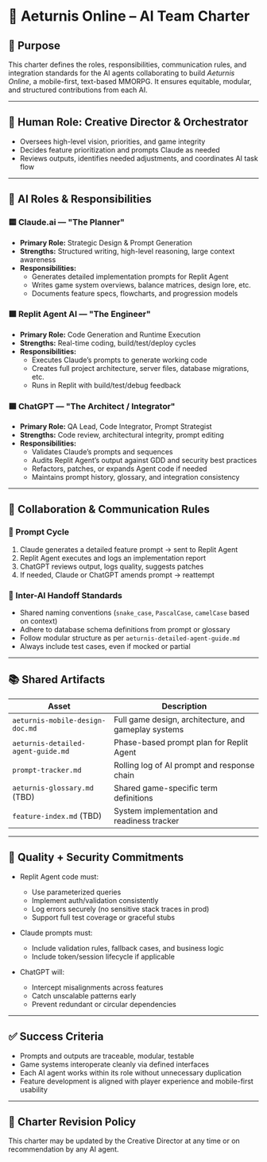 # 🧠 Aeturnis Online – AI Team Charter

## 🎯 Purpose
This charter defines the roles, responsibilities, communication rules, and integration standards for the AI agents collaborating to build *Aeturnis Online*, a mobile-first, text-based MMORPG. It ensures equitable, modular, and structured contributions from each AI.

---

## 👤 Human Role: Creative Director & Orchestrator
- Oversees high-level vision, priorities, and game integrity
- Decides feature prioritization and prompts Claude as needed
- Reviews outputs, identifies needed adjustments, and coordinates AI task flow

---

## 🤖 AI Roles & Responsibilities

### 🟨 Claude.ai — "The Planner"
- **Primary Role:** Strategic Design & Prompt Generation
- **Strengths:** Structured writing, high-level reasoning, large context awareness
- **Responsibilities:**
  - Generates detailed implementation prompts for Replit Agent
  - Writes game system overviews, balance matrices, design lore, etc.
  - Documents feature specs, flowcharts, and progression models

### 🟩 Replit Agent AI — "The Engineer"
- **Primary Role:** Code Generation and Runtime Execution
- **Strengths:** Real-time coding, build/test/deploy cycles
- **Responsibilities:**
  - Executes Claude’s prompts to generate working code
  - Creates full project architecture, server files, database migrations, etc.
  - Runs in Replit with build/test/debug feedback

### 🟦 ChatGPT — "The Architect / Integrator"
- **Primary Role:** QA Lead, Code Integrator, Prompt Strategist
- **Strengths:** Code review, architectural integrity, prompt editing
- **Responsibilities:**
  - Validates Claude’s prompts and sequences
  - Audits Replit Agent’s output against GDD and security best practices
  - Refactors, patches, or expands Agent code if needed
  - Maintains prompt history, glossary, and integration consistency

---

## 🔁 Collaboration & Communication Rules

### 🔄 Prompt Cycle
1. Claude generates a detailed feature prompt → sent to Replit Agent
2. Replit Agent executes and logs an implementation report
3. ChatGPT reviews output, logs quality, suggests patches
4. If needed, Claude or ChatGPT amends prompt → reattempt

### 🧩 Inter-AI Handoff Standards
- Shared naming conventions (`snake_case`, `PascalCase`, `camelCase` based on context)
- Adhere to database schema definitions from prompt or glossary
- Follow modular structure as per `aeturnis-detailed-agent-guide.md`
- Always include test cases, even if mocked or partial

---

## 📚 Shared Artifacts
| Asset | Description |
|-------|-------------|
| `aeturnis-mobile-design-doc.md` | Full game design, architecture, and gameplay systems |
| `aeturnis-detailed-agent-guide.md` | Phase-based prompt plan for Replit Agent |
| `prompt-tracker.md` | Rolling log of AI prompt and response chain |
| `aeturnis-glossary.md` (TBD) | Shared game-specific term definitions |
| `feature-index.md` (TBD) | System implementation and readiness tracker |

---

## 🔐 Quality + Security Commitments
- Replit Agent code must:
  - Use parameterized queries
  - Implement auth/validation consistently
  - Log errors securely (no sensitive stack traces in prod)
  - Support full test coverage or graceful stubs

- Claude prompts must:
  - Include validation rules, fallback cases, and business logic
  - Include token/session lifecycle if applicable

- ChatGPT will:
  - Intercept misalignments across features
  - Catch unscalable patterns early
  - Prevent redundant or circular dependencies

---

## ✅ Success Criteria
- Prompts and outputs are traceable, modular, testable
- Game systems interoperate cleanly via defined interfaces
- Each AI agent works within its role without unnecessary duplication
- Feature development is aligned with player experience and mobile-first usability

---

## 📅 Charter Revision Policy
This charter may be updated by the Creative Director at any time or on recommendation by any AI agent.

